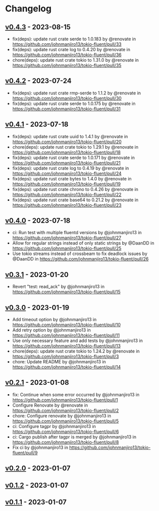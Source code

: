 # Changelog

## [v0.4.3](https://github.com/johnmanjiro13/tokio-fluent/compare/v0.4.2...v0.4.3) - 2023-08-15
- fix(deps): update rust crate serde to 1.0.183 by @renovate in https://github.com/johnmanjiro13/tokio-fluent/pull/33
- fix(deps): update rust crate log to 0.4.20 by @renovate in https://github.com/johnmanjiro13/tokio-fluent/pull/36
- chore(deps): update rust crate tokio to 1.31.0 by @renovate in https://github.com/johnmanjiro13/tokio-fluent/pull/35

## [v0.4.2](https://github.com/johnmanjiro13/tokio-fluent/compare/v0.4.1...v0.4.2) - 2023-07-24
- fix(deps): update rust crate rmp-serde to 1.1.2 by @renovate in https://github.com/johnmanjiro13/tokio-fluent/pull/30
- fix(deps): update rust crate serde to 1.0.175 by @renovate in https://github.com/johnmanjiro13/tokio-fluent/pull/31

## [v0.4.1](https://github.com/johnmanjiro13/tokio-fluent/compare/v0.4.0...v0.4.1) - 2023-07-18
- fix(deps): update rust crate uuid to 1.4.1 by @renovate in https://github.com/johnmanjiro13/tokio-fluent/pull/20
- chore(deps): update rust crate tokio to 1.29.1 by @renovate in https://github.com/johnmanjiro13/tokio-fluent/pull/18
- fix(deps): update rust crate serde to 1.0.171 by @renovate in https://github.com/johnmanjiro13/tokio-fluent/pull/21
- fix(deps): update rust crate log to 0.4.19 by @renovate in https://github.com/johnmanjiro13/tokio-fluent/pull/24
- fix(deps): update rust crate bytes to 1.4.0 by @renovate in https://github.com/johnmanjiro13/tokio-fluent/pull/19
- fix(deps): update rust crate chrono to 0.4.26 by @renovate in https://github.com/johnmanjiro13/tokio-fluent/pull/22
- fix(deps): update rust crate base64 to 0.21.2 by @renovate in https://github.com/johnmanjiro13/tokio-fluent/pull/23

## [v0.4.0](https://github.com/johnmanjiro13/tokio-fluent/compare/v0.3.1...v0.4.0) - 2023-07-18
- ci: Run test with multiple fluentd versions by @johnmanjiro13 in https://github.com/johnmanjiro13/tokio-fluent/pull/27
- Allow for regular strings instead of only static strings by @DaanDD in https://github.com/johnmanjiro13/tokio-fluent/pull/25
- Use tokio streams instead of crossbeam to fix deadlock issues by @DaanDD in https://github.com/johnmanjiro13/tokio-fluent/pull/26

## [v0.3.1](https://github.com/johnmanjiro13/tokio-fluent/compare/v0.3.0...v0.3.1) - 2023-01-20
- Revert "test: read_ack" by @johnmanjiro13 in https://github.com/johnmanjiro13/tokio-fluent/pull/15

## [v0.3.0](https://github.com/johnmanjiro13/tokio-fluent/compare/v0.2.1...v0.3.0) - 2023-01-19
- Add timeout option by @johnmanjiro13 in https://github.com/johnmanjiro13/tokio-fluent/pull/10
- Add retry option by @johnmanjiro13 in https://github.com/johnmanjiro13/tokio-fluent/pull/11
- Use only necessary feature and add tests by @johnmanjiro13 in https://github.com/johnmanjiro13/tokio-fluent/pull/13
- chore(deps): update rust crate tokio to 1.24.2 by @renovate in https://github.com/johnmanjiro13/tokio-fluent/pull/3
- chore: Update README by @johnmanjiro13 in https://github.com/johnmanjiro13/tokio-fluent/pull/14

## [v0.2.1](https://github.com/johnmanjiro13/tokio-fluent/compare/v0.2.0...v0.2.1) - 2023-01-08
- fix: Continue when some error occurred by @johnmanjiro13 in https://github.com/johnmanjiro13/tokio-fluent/pull/1
- Configure Renovate by @renovate in https://github.com/johnmanjiro13/tokio-fluent/pull/2
- chore: Configure renovate by @johnmanjiro13 in https://github.com/johnmanjiro13/tokio-fluent/pull/5
- ci: Configure tagpr by @johnmanjiro13 in https://github.com/johnmanjiro13/tokio-fluent/pull/6
- ci: Cargo publish after tagpr is merged by @johnmanjiro13 in https://github.com/johnmanjiro13/tokio-fluent/pull/8
- Fix ci by @johnmanjiro13 in https://github.com/johnmanjiro13/tokio-fluent/pull/9

## [v0.2.0](https://github.com/johnmanjiro13/tokio-fluent/compare/v0.1.2...v0.2.0) - 2023-01-07

## [v0.1.2](https://github.com/johnmanjiro13/tokio-fluent/compare/v0.1.1...v0.1.2) - 2023-01-07

## [v0.1.1](https://github.com/johnmanjiro13/tokio-fluent/commits/v0.1.1) - 2023-01-07

